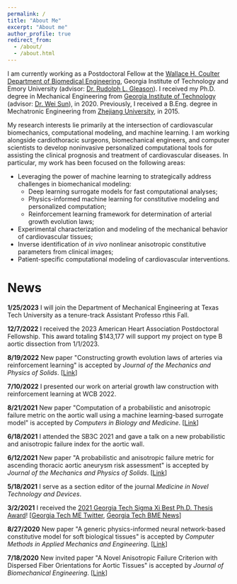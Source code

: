 ```yaml
---
permalink: /
title: "About Me"
excerpt: "About me"
author_profile: true
redirect_from: 
  - /about/
  - /about.html
---
```


I am currently working as a Postdoctoral Fellow at the [Wallace H. Coulter Department of Biomedical Engineering](https://bme.gatech.edu/bme/), Georgia Institute of Technology and Emory University (advisor: [Dr. Rudolph L. Gleason](https://www.me.gatech.edu/faculty/gleason)). I received my Ph.D. degree in Mechanical Engineering from [Georgia Institute of Technology](https://www.gatech.edu/) (advisor: [Dr. Wei Sun](https://petitinstitute.gatech.edu/wei-sun)), in 2020. Previously, I received a B.Eng. degree in Mechatronic Engineering from [Zhejiang University](https://www.zju.edu.cn/english/), in 2015.

My research interests lie primarily at the intersection of cardiovascular biomechanics, computational modeling, and machine learning. I am working alongside cardiothoracic surgeons, biomechanical engineers, and computer scientists to develop noninvasive personalized computational tools for assisting the clinical prognosis and treatment of cardiovascular diseases. In particular, my work has been focused on the following areas:
* Leveraging the power of machine learning to strategically address challenges in biomechanical modeling:
  * Deep learning surrogate models for fast computational analyses;
  * Physics-informed machine learning for constitutive modeling and personalized computation;
  * Reinforcement learning framework for determination of arterial growth evolution laws;
* Experimental characterization and modeling of the mechanical behavior of cardiovascular tissues;
* Inverse identification of *in vivo* nonlinear anisotropic constitutive parameters from clinical images;
* Patient-specific computational modeling of cardiovascular interventions.


News
===============
**1/25/2023** I will join the Department of Mechanical Engineering at Texas Tech University as a tenure-track Assistant Professo rthis Fall. 

**12/7/2022** I received the 2023 American Heart Association Postdoctoral Fellowship. This award totaling $143,177 will support my project on type B aortic dissection from 1/1/2023.

**8/19/2022** New paper "Constructing growth evolution laws of arteries via reinforcement learning" is accepted by *Journal of the Mechanics and Physics of Solids*. [[Link](https://www.sciencedirect.com/science/article/pii/S002250962200223X)]

**7/10/2022** I presented our work on arterial growth law construction with reinforcement learning at WCB 2022.

**8/21/2021** New paper "Computation of a probabilistic and anisotropic failure metric on the aortic wall using a machine learning-based surrogate model" is accepted by *Computers in Biology and Medicine*. [[Link](https://www.sciencedirect.com/science/article/pii/S0010482521005886?via%3Dihub)]

**6/18/2021** I attended the SB3C 2021 and gave a talk on a new probabilistic and anisotropic failure index for the aortic wall.

**6/12/2021** New paper "A probabilistic and anisotropic failure metric for ascending thoracic aortic aneurysm risk assessment" is accepted by *Journal of the Mechanics and Physics of Solids*. [[Link](https://www.sciencedirect.com/science/article/abs/pii/S002250962100199X?via%3Dihub)]

**5/18/2021** I serve as a section editor of the journal *Medicine in Novel Technology and Devices*.

**3/2/2021** I received the [2021 Georgia Tech Sigma Xi Best Ph.D. Thesis Award](https://cpb-us-w2.wpmucdn.com/sites.gatech.edu/dist/0/283/files/2021/03/2021-Sigma-Xi-Research-Award-Winners.final_.pdf)! [[Georgia Tech ME Twitter](https://twitter.com/MEGeorgiaTech/status/1367938343640707077), [Georgia Tech BME News](https://bme.gatech.edu/bme/news/sigma-xi-honors-voit-mitchell-impactful-research-2021-awards)]

**8/27/2020** New paper "A generic physics-informed neural network-based constitutive model for soft biological tissues" is accepted by *Computer Methods in Applied Mechanics and Engineering*. [[Link](https://www.sciencedirect.com/science/article/pii/S0045782520305879)]

**7/18/2020** New invited paper "A Novel Anisotropic Failure Criterion with Dispersed Fiber Orientations for Aortic Tissues" is accepted by *Journal of Biomechanical Engineering*. [[Link](https://asmedigitalcollection.asme.org/biomechanical/article/142/11/111002/1086084/A-Novel-Anisotropic-Failure-Criterion-With)]
